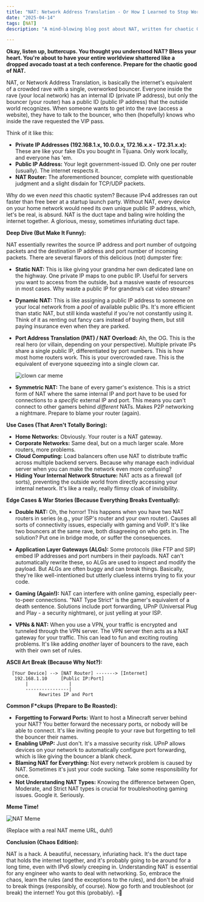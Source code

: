```yaml
---
title: "NAT: Network Address Translation - Or How I Learned to Stop Worrying and Love the IP Address Shortage 💀🙏"
date: "2025-04-14"
tags: [NAT]
description: "A mind-blowing blog post about NAT, written for chaotic Gen Z engineers. Prepare to question everything you thought you knew (or didn't know) about network address translation."

---
```


**Okay, listen up, buttercups. You thought you understood NAT? Bless your heart. You're about to have your entire worldview shattered like a dropped avocado toast at a tech conference. Prepare for the chaotic good of NAT.**

NAT, or Network Address Translation, is basically the internet's equivalent of a crowded rave with a single, overworked bouncer. Everyone inside the rave (your local network) has an internal ID (private IP address), but only the bouncer (your router) has a public ID (public IP address) that the outside world recognizes. When someone wants to get into the rave (access a website), they have to talk to the bouncer, who then (hopefully) knows who inside the rave requested the VIP pass.

Think of it like this:

*   **Private IP Addresses (192.168.1.x, 10.0.0.x, 172.16.x.x - 172.31.x.x):** These are like your fake IDs you bought in Tijuana. Only work locally, and everyone has 'em.
*   **Public IP Address:** Your legit government-issued ID. Only one per router (usually). The internet respects it.
*   **NAT Router:** The aforementioned bouncer, complete with questionable judgment and a slight disdain for TCP/UDP packets.

Why do we even *need* this chaotic system? Because IPv4 addresses ran out faster than free beer at a startup launch party. Without NAT, every device on your home network would need its own unique public IP address, which, let's be real, is absurd. NAT is the duct tape and baling wire holding the internet together. A glorious, messy, sometimes infuriating duct tape.

**Deep Dive (But Make It Funny):**

NAT essentially rewrites the source IP address and port number of outgoing packets and the destination IP address and port number of incoming packets. There are several flavors of this delicious (not) dumpster fire:

*   **Static NAT:** This is like giving your grandma her own dedicated lane on the highway. One private IP maps to one public IP. Useful for servers you want to access from the outside, but a massive waste of resources in most cases. Why waste a public IP for grandma’s cat video stream?

*   **Dynamic NAT:** This is like assigning a public IP address to someone on your local network from a *pool* of available public IPs. It's more efficient than static NAT, but still kinda wasteful if you're not constantly using it. Think of it as renting out fancy cars instead of buying them, but still paying insurance even when they are parked.

*   **Port Address Translation (PAT) / NAT Overload:** Ah, the OG. This is the real hero (or villain, depending on your perspective). Multiple private IPs share a single public IP, differentiated by port numbers. This is how most home routers work. This is your overcrowded rave. This is the equivalent of everyone squeezing into a single clown car.

    ![clown car meme](https://i.imgflip.com/2151i7.jpg)

*   **Symmetric NAT:** The bane of every gamer's existence. This is a strict form of NAT where the same internal IP and port have to be used for connections to a *specific* external IP and port. This means you can't connect to other gamers behind *different* NATs. Makes P2P networking a nightmare. Prepare to blame your router (again).

**Use Cases (That Aren't Totally Boring):**

*   **Home Networks:** Obviously. Your router is a NAT gateway.
*   **Corporate Networks:** Same deal, but on a much larger scale. More routers, more problems.
*   **Cloud Computing:** Load balancers often use NAT to distribute traffic across multiple backend servers. Because why manage each individual server when you can make the network even more confusing?
*   **Hiding Your Internal Network Structure:** NAT acts as a firewall (of sorts), preventing the outside world from directly accessing your internal network. It's like a really, really flimsy cloak of invisibility.

**Edge Cases & War Stories (Because Everything Breaks Eventually):**

*   **Double NAT:** Oh, the horror! This happens when you have two NAT routers in series (e.g., your ISP's router and your own router). Causes all sorts of connectivity issues, especially with gaming and VoIP. It's like two bouncers at the same rave, both disagreeing on who gets in. The solution? Put one in bridge mode, or suffer the consequences.

*   **Application Layer Gateways (ALGs):** Some protocols (like FTP and SIP) embed IP addresses and port numbers in their payloads. NAT can't automatically rewrite these, so ALGs are used to inspect and modify the payload. But ALGs are often buggy and can break things. Basically, they're like well-intentioned but utterly clueless interns trying to fix your code.

*   **Gaming (Again!):** NAT can interfere with online gaming, especially peer-to-peer connections. "NAT Type Strict" is the gamer's equivalent of a death sentence. Solutions include port forwarding, UPnP (Universal Plug and Play - a security nightmare), or just yelling at your ISP.

*   **VPNs & NAT:** When you use a VPN, your traffic is encrypted and tunneled through the VPN server. The VPN server then acts as a NAT gateway for your traffic. This can lead to fun and exciting routing problems. It's like adding *another* layer of bouncers to the rave, each with their own set of rules.

**ASCII Art Break (Because Why Not?):**

```
  [Your Device] --> [NAT Router] -------> [Internet]
   192.168.1.10     [Public IP:Port]
       |               |
       ----------------|
            Rewrites IP and Port
```

**Common F*ckups (Prepare to Be Roasted):**

*   **Forgetting to Forward Ports:** Want to host a Minecraft server behind your NAT? You better forward the necessary ports, or nobody will be able to connect. It's like inviting people to your rave but forgetting to tell the bouncer their names.
*   **Enabling UPnP:** Just don't. It's a massive security risk. UPnP allows devices on your network to automatically configure port forwarding, which is like giving the bouncer a blank check.
*   **Blaming NAT for Everything:** Not every network problem is caused by NAT. Sometimes it's just your code sucking. Take some responsibility for once.
*   **Not Understanding NAT Types:** Knowing the difference between Open, Moderate, and Strict NAT types is crucial for troubleshooting gaming issues. Google it. Seriously.

**Meme Time!**

![NAT Meme](https://i.kym-cdn.com/photos/images/newsfeed/001/819/259/189.jpg)

(Replace with a real NAT meme URL, duh!)

**Conclusion (Chaos Edition):**

NAT is a hack. A beautiful, necessary, infuriating hack. It's the duct tape that holds the internet together, and it's probably going to be around for a long time, even with IPv6 slowly creeping in. Understanding NAT is essential for any engineer who wants to deal with networking. So, embrace the chaos, learn the rules (and the exceptions to the rules), and don't be afraid to break things (responsibly, of course). Now go forth and troubleshoot (or break) the internet! You got this (probably). 💀🙏
